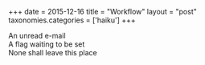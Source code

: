 +++
date = 2015-12-16
title = "Workflow"
layout = "post"
taxonomies.categories = ['haiku']
+++

An unread e-mail      
A flag waiting to be set    
None shall leave this place
